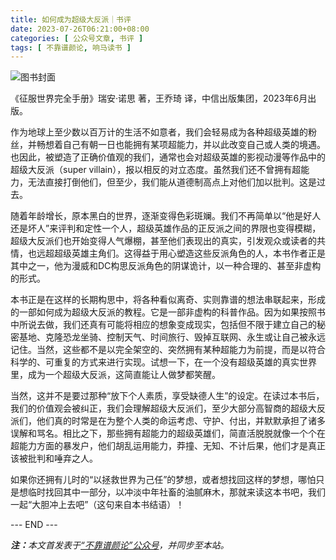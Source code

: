 ```yaml
---
title: 如何成为超级大反派｜书评
date: 2023-07-26T06:21:00+08:00
categories: [ 公众号文章, 书评 ]
tags: [ 不靠谱颜论, 响马读书 ]
---
```


<div class="p-3 text-center">
  <img class="img-fluid" src="/images/2023/0726/book-cover.png" alt="图书封面" style="max-width:640px">
</div>

《征服世界完全手册》瑞安·诺思 著，王乔琦 译，中信出版集团，2023年6月出版。

作为地球上至少数以百万计的生活不如意者，我们会轻易成为各种超级英雄的粉丝，并畅想着自己有朝一日也能拥有某项超能力，并以此改变自己或人类的境遇。也因此，被塑造了正确价值观的我们，通常也会对超级英雄的影视动漫等作品中的超级大反派（super villain），报以相反的对立态度。虽然我们还不曾拥有超能力，无法直接打倒他们，但至少，我们能从道德制高点上对他们加以批判。这是过去。

随着年龄增长，原本黑白的世界，逐渐变得色彩斑斓。我们不再简单以“他是好人还是坏人”来评判和定性一个人，超级英雄作品的正反派之间的界限也变得模糊，超级大反派们也开始变得人气爆棚，甚至他们表现出的真实，引发观众或读者的共情，也远超超级英雄主角们。这得益于用心塑造这些反派角色的人，本书作者正是其中之一，他为漫威和DC构思反派角色的阴谋诡计，以一种合理的、甚至非虚构的形式。

本书正是在这样的长期构思中，将各种看似离奇、实则靠谱的想法串联起来，形成的一部如何成为超级大反派的教程。它是一部非虚构的科普作品。因为如果按照书中所说去做，我们还真有可能将相应的想象变成现实，包括但不限于建立自己的秘密基地、克隆恐龙坐骑、控制天气、时间旅行、毁掉互联网、永生或让自己被永远记住。当然，这些都不是以完全架空的、突然拥有某种超能力为前提，而是以符合科学的、可重复的方式来进行实现。试想一下，在一个没有超级英雄的真实世界里，成为一个超级大反派，这简直能让人做梦都笑醒。

当然，这并不是要过那种“放下个人素质，享受缺德人生”的设定。在读过本书后，我们的价值观会被纠正，我们会理解超级大反派们，至少大部分高智商的超级大反派们，他们真的时常是在为整个人类的命运考虑、守护、付出，并默默承担了诸多误解和骂名。相比之下，那些拥有超能力的超级英雄们，简直活脱脱就像一个个在超能力方面的暴发户，他们胡乱运用能力，莽撞、无知、不计后果，他们才是真正该被批判和唾弃之人。

如果你还拥有儿时的“以拯救世界为己任”的梦想，或者想找回这样的梦想，哪怕只是想临时找回其中一部分，以冲淡中年社畜的油腻麻木，那就来读这本书吧，我们一起“大胆冲上去吧”（这句来自本书结语）！

<div class="p-5 text-center">--- END ---</div>

<i><b>注：</b>本文首发表于[“不靠谱颜论”公众号](https://mp.weixin.qq.com/s/GlUZTBvpv1Jw2KFNWVXrYQ)，并同步至本站。</i>

